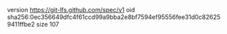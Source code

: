 version https://git-lfs.github.com/spec/v1
oid sha256:0ec356649dfc4f61ccd99a9bba2e8bf7594ef95556fee31d0c826259411ffbe2
size 107
